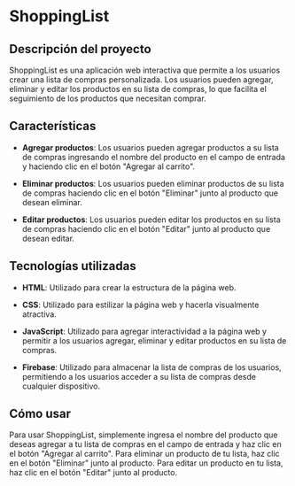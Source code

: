 # ShoppingList

## Descripción del proyecto

ShoppingList es una aplicación web interactiva que permite a los usuarios crear una lista de compras personalizada. Los usuarios pueden agregar, eliminar y editar los productos en su lista de compras, lo que facilita el seguimiento de los productos que necesitan comprar.

## Características

- **Agregar productos**: Los usuarios pueden agregar productos a su lista de compras ingresando el nombre del producto en el campo de entrada y haciendo clic en el botón "Agregar al carrito".

- **Eliminar productos**: Los usuarios pueden eliminar productos de su lista de compras haciendo clic en el botón "Eliminar" junto al producto que desean eliminar.

- **Editar productos**: Los usuarios pueden editar los productos en su lista de compras haciendo clic en el botón "Editar" junto al producto que desean editar.

## Tecnologías utilizadas

- **HTML**: Utilizado para crear la estructura de la página web.

- **CSS**: Utilizado para estilizar la página web y hacerla visualmente atractiva.

- **JavaScript**: Utilizado para agregar interactividad a la página web y permitir a los usuarios agregar, eliminar y editar productos en su lista de compras.

- **Firebase**: Utilizado para almacenar la lista de compras de los usuarios, permitiendo a los usuarios acceder a su lista de compras desde cualquier dispositivo.

## Cómo usar

Para usar ShoppingList, simplemente ingresa el nombre del producto que deseas agregar a tu lista de compras en el campo de entrada y haz clic en el botón "Agregar al carrito". Para eliminar un producto de tu lista, haz clic en el botón "Eliminar" junto al producto. Para editar un producto en tu lista, haz clic en el botón "Editar" junto al producto.

